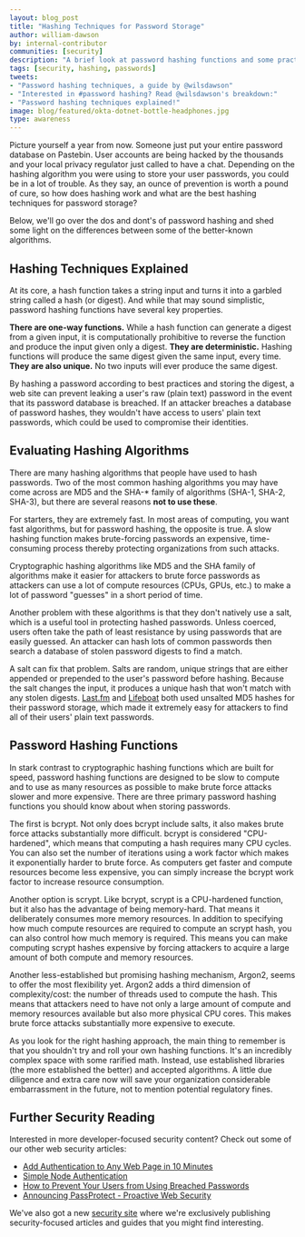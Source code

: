 ```yaml
---
layout: blog_post
title: "Hashing Techniques for Password Storage"
author: william-dawson
by: internal-contributor
communities: [security]
description: "A brief look at password hashing functions and some practical recommendations."
tags: [security, hashing, passwords]
tweets:
- "Password hashing techniques, a guide by @wilsdawson"
- "Interested in #password hashing? Read @wilsdawson's breakdown:"
- "Password hashing techniques explained!"
image: blog/featured/okta-dotnet-bottle-headphones.jpg
type: awareness
---
```


Picture yourself a year from now. Someone just put your entire password database on Pastebin. User accounts are being hacked by the thousands and your local privacy regulator just called to have a chat. Depending on the hashing algorithm you were using to store your user passwords, you could be in a lot of trouble. As they say, an ounce of prevention is worth a pound of cure, so how does hashing work and what are the best hashing techniques for password storage?

Below, we'll go over the dos and dont's of password hashing and shed some light on the differences between some of the better-known algorithms.

## Hashing Techniques Explained

At its core, a hash function takes a string input and turns it into a garbled string called a hash (or digest). And while that may sound simplistic, password hashing functions have several key properties.

**There are one-way functions.** While a hash function can generate a digest from a given input, it is computationally prohibitive to reverse the function and produce the input given only a digest.
**They are deterministic.** Hashing functions will produce the same digest given the same input, every time.
**They are also unique.** No two inputs will ever produce the same digest.

By hashing a password according to best practices and storing the digest, a web site can prevent leaking a user's raw (plain text) password in the event that its password database is breached. If an attacker breaches a database of password hashes, they wouldn't have access to users' plain text passwords, which could be used to compromise their identities.

## Evaluating Hashing Algorithms

There are many hashing algorithms that people have used to hash passwords. Two of the most common hashing algorithms you may have come across are MD5 and the SHA-* family of algorithms (SHA-1, SHA-2, SHA-3), but there are several reasons **not to use these**. 

For starters, they are extremely fast. In most areas of computing, you want fast algorithms, but for password hashing, the opposite is true. A slow hashing function makes brute-forcing passwords an expensive, time-consuming process thereby protecting organizations from such attacks.

Cryptographic hashing algorithms like MD5 and the SHA family of algorithms make it easier for attackers to brute force passwords as attackers can use a lot of compute resources (CPUs, GPUs, etc.) to make a lot of password "guesses" in a short period of time.

Another problem with these algorithms is that they don't natively use a salt, which is a useful tool in protecting hashed passwords. Unless coerced, users often take the path of least resistance by using passwords that are easily guessed. An attacker can hash lots of common passwords then search a database of stolen password digests to find a match.

A salt can fix that problem. Salts are random, unique strings that are either appended or prepended to the user's password before hashing. Because the salt changes the input, it produces a unique hash that won't match with any stolen digests. [Last.fm](https://techcrunch.com/2016/09/01/43-million-passwords-hacked-in-last-fm-breach/) and [Lifeboat](https://www.vice.com/en_us/article/bmvj9m/another-day-another-hack-7-million-emails-and-hashed-passwords-for-minecraft) both used unsalted MD5 hashes for their password storage, which made it extremely easy for attackers to find all of their users' plain text passwords.

## Password Hashing Functions

In stark contrast to cryptographic hashing functions which are built for speed, password hashing functions are designed to be slow to compute and to use as many resources as possible to make brute force attacks slower and more expensive. There are three primary password hashing functions you should know about when storing passwords.

The first is bcrypt. Not only does bcrypt include salts, it also makes brute force attacks substantially more difficult. bcrypt is considered "CPU-hardened", which means that computing a hash requires many CPU cycles. You can also set the number of iterations using a work factor which makes it exponentially harder to brute force. As computers get faster and compute resources become less expensive, you can simply increase the bcrypt work factor to increase resource consumption.

Another option is scrypt. Like bcrypt, scrypt is a CPU-hardened function, but it also has the advantage of being memory-hard. That means it deliberately consumes more memory resources. In addition to specifying how much compute resources are required to compute an scrypt hash, you can also control how much memory is required. This means you can make computing scrypt hashes expensive by forcing attackers to acquire a large amount of both compute and memory resources.

Another less-established but promising hashing mechanism, Argon2, seems to offer the most flexibility yet. Argon2 adds a third dimension of complexity/cost: the number of threads used to compute the hash. This means that attackers need to have not only a large amount of compute and memory resources available but also more physical CPU cores. This makes brute force attacks substantially more expensive to execute.

As you look for the right hashing approach, the main thing to remember is that you shouldn't try and roll your own hashing functions. It's an incredibly complex space with some rarified math. Instead, use established libraries (the more established the better) and accepted algorithms. A little due diligence and extra care now will save your organization considerable embarrassment in the future, not to mention potential regulatory fines.

## Further Security Reading

Interested in more developer-focused security content? Check out some of our other web security articles:

- [Add Authentication to Any Web Page in 10 Minutes](https://developer.okta.com/blog/2018/06/08/add-authentication-to-any-web-page-in-10-minutes)
- [Simple Node Authentication](https://developer.okta.com/blog/2018/04/24/simple-node-authentication)
- [How to Prevent Your Users from Using Breached Passwords](https://developer.okta.com/blog/2018/06/11/how-to-prevent-your-users-from-using-breached-passwords)
- [Announcing PassProtect - Proactive Web Security ](https://developer.okta.com/blog/2018/05/23/announcing-passprotect-proactive-web-security)

We've also got a new [security site](https://sec.okta.com/) where we're exclusively publishing security-focused articles and guides that you might find interesting.
